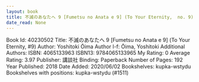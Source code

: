 ```yaml
---
layout: book
title: 不滅のあなたへ 9 [Fumetsu no Anata e 9] (To Your Eternity,  no. 9)
date_read: None
---
```


Book Id: 40230502
Title: 不滅のあなたへ 9 [Fumetsu no Anata e 9] (To Your Eternity, #9)
Author: Yoshitoki Ōima
Author l-f: Ōima, Yoshitoki
Additional Authors: 
ISBN: 4065133963
ISBN13: 9784065133965
My Rating: 0
Average Rating: 3.97
Publisher: 講談社
Binding: Paperback
Number of Pages: 192
Year Published: 2018
Date Added: 2020/06/02
Bookshelves: kupka-wstydu
Bookshelves with positions: kupka-wstydu (#1511)

